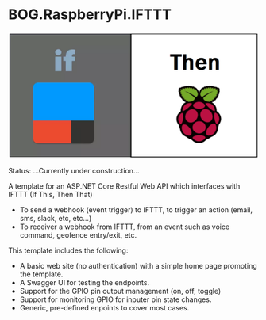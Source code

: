 # BOG.RaspberryPi.IFTTT

![alt text](https://github.com/rambotech/BOG.RaspberryPi.IFTTT/blob/master/assets/IFTTT_PI.png "Events to Raspberry Pi, actions from Raspberry Pi")

Status: ...Currently under construction...

A template for an ASP.NET Core Restful Web API which interfaces with IFTTT (If This, Then That)

- To send a webhook (event trigger) to IFTTT, to trigger an action (email, sms, slack, etc, etc...)
- To receiver a webhook from IFTTT, from an event such as voice command, geofence entry/exit, etc.

This template includes the following:
- A basic web site (no authentication) with a simple home page promoting the template.
- A Swagger UI for testing the endpoints.
- Support for the GPIO pin output management (on, off, toggle)
- Support for monitoring GPIO for inputer pin state changes.
- Generic, pre-defined enpoints to cover most cases.

